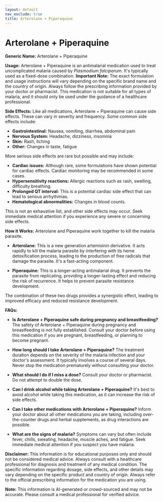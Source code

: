 ```yaml
---
layout: default
nav_exclude: true
title: Arterolane + Piperaquine
---
```


# Arterolane + Piperaquine

**Generic Name:** Arterolane + Piperaquine

**Usage:**  Arterolane + Piperaquine is an antimalarial medication used to treat uncomplicated malaria caused by *Plasmodium falciparum*.  It's typically used as a fixed-dose combination.  **Important Note:**  The exact formulation and usage instructions will vary depending on the specific brand name and the country of origin.  Always follow the prescribing information provided by your doctor or pharmacist.  This medication is not suitable for all types of malaria, and it should only be used under the guidance of a healthcare professional.

**Side Effects:** Like all medications, Arterolane + Piperaquine can cause side effects.  These can vary in severity and frequency. Some common side effects include:

* **Gastrointestinal:** Nausea, vomiting, diarrhea, abdominal pain
* **Nervous System:** Headache, dizziness, insomnia
* **Skin:** Rash, itching
* **Other:**  Changes in taste, fatigue

More serious side effects are rare but possible and may include:

* **Cardiac issues:**  Although rare, some formulations have shown potential for cardiac effects.  Cardiac monitoring may be recommended in some cases.
* **Hypersensitivity reactions:** Allergic reactions such as rash, swelling, difficulty breathing.
* **Prolonged QT interval:**  This is a potential cardiac side effect that can lead to serious arrhythmias.
* **Hematological abnormalities:**  Changes in blood counts.

This is not an exhaustive list, and other side effects may occur.  Seek immediate medical attention if you experience any severe or concerning side effects.


**How it Works:** Arterolane and Piperaquine work together to kill the malaria parasite.

* **Arterolane:**  This is a new generation artemisinin derivative. It acts rapidly to kill the malaria parasite by interfering with its heme detoxification process, leading to the production of free radicals that damage the parasite.  It's a fast-acting component.

* **Piperaquine:**  This is a longer-acting antimalarial drug.  It prevents the parasite from replicating, providing a longer-lasting effect and reducing the risk of recurrence.  It helps to prevent parasite resistance development.

The combination of these two drugs provides a synergistic effect, leading to improved efficacy and reduced resistance development.


**FAQs:**

* **Is Arterolane + Piperaquine safe during pregnancy and breastfeeding?**  The safety of Arterolane + Piperaquine during pregnancy and breastfeeding is not fully established.  Consult your doctor before using this medication if you are pregnant, breastfeeding, or planning to become pregnant.

* **How long should I take Arterolane + Piperaquine?** The treatment duration depends on the severity of the malaria infection and your doctor's assessment. It typically involves a course of several days.  Never stop the medication prematurely without consulting your doctor.

* **What should I do if I miss a dose?**  Consult your doctor or pharmacist.  Do not attempt to double the dose.

* **Can I drink alcohol while taking Arterolane + Piperaquine?**  It's best to avoid alcohol while taking this medication, as it can increase the risk of side effects.

* **Can I take other medications with Arterolane + Piperaquine?**  Inform your doctor about all other medications you are taking, including over-the-counter drugs and herbal supplements, as drug interactions are possible.

* **What are the signs of malaria?** Symptoms can vary but often include fever, chills, sweating, headache, muscle aches, and fatigue. Seek immediate medical attention if you suspect you have malaria.


**Disclaimer:** This information is for educational purposes only and should not be considered medical advice.  Always consult with a healthcare professional for diagnosis and treatment of any medical condition.  The specific information regarding dosage, side effects, and other details may vary depending on the specific product and country of origin.  Always refer to the official prescribing information for the medication you are using.


**Note:** This information is AI-generated or crowd-sourced and may not be accurate. Please consult a medical professional for verified advice.
